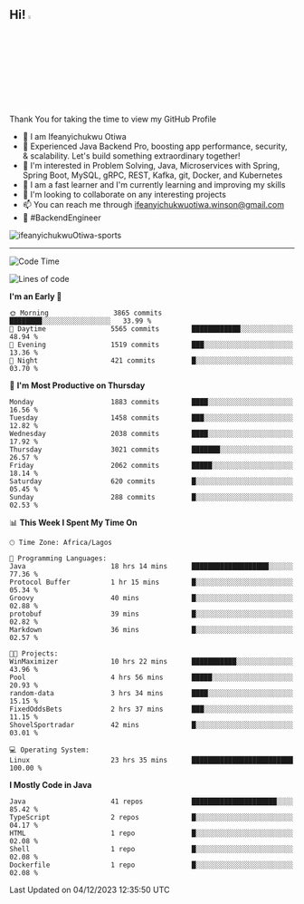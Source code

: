 <!-- BLOG-POST-LIST:START --><!-- BLOG-POST-LIST:END -->

## Hi! <img src="https://media.giphy.com/media/hvRJCLFzcasrR4ia7z/giphy.gif" width="4%"> 

Thank You for taking the time to view my GitHub Profile

- 👋 I am Ifeanyichukwu Otiwa
- 🚀 Experienced Java Backend Pro, boosting app performance, security, & scalability. Let's build something extraordinary together!
- 👀 I'm interested in Problem Solving, Java, Microservices with Spring, Spring Boot, MySQL, gRPC, REST, Kafka, git, Docker, and Kubernetes
- 🌱 I am a fast learner and I'm currently learning and improving my skills
- 💞️ I'm looking to collaborate on any interesting projects
- 📫 You can reach me through ifeanyichukwuotiwa.winson@gmail.com
- 🚀 #BackendEngineer

<p align="left" marginTop="10px"> <img src="https://komarev.com/ghpvc/?username=ifeanyichukwuOtiwa-sports&label=Profile%20views&color=0e75b6&style=for-the-badge" alt="ifeanyichukwuOtiwa-sports" /> </p>

***

<!--START_SECTION:waka-->
![Code Time](http://img.shields.io/badge/Code%20Time-2%2C009%20hrs%2011%20mins-blue)

![Lines of code](https://img.shields.io/badge/From%20Hello%20World%20I%27ve%20Written-4.2%20million%20lines%20of%20code-blue)

**I'm an Early 🐤** 

```text
🌞 Morning                3865 commits        ████████░░░░░░░░░░░░░░░░░   33.99 % 
🌆 Daytime                5565 commits        ████████████░░░░░░░░░░░░░   48.94 % 
🌃 Evening                1519 commits        ███░░░░░░░░░░░░░░░░░░░░░░   13.36 % 
🌙 Night                  421 commits         █░░░░░░░░░░░░░░░░░░░░░░░░   03.70 % 
```
📅 **I'm Most Productive on Thursday** 

```text
Monday                   1883 commits        ████░░░░░░░░░░░░░░░░░░░░░   16.56 % 
Tuesday                  1458 commits        ███░░░░░░░░░░░░░░░░░░░░░░   12.82 % 
Wednesday                2038 commits        ████░░░░░░░░░░░░░░░░░░░░░   17.92 % 
Thursday                 3021 commits        ███████░░░░░░░░░░░░░░░░░░   26.57 % 
Friday                   2062 commits        █████░░░░░░░░░░░░░░░░░░░░   18.14 % 
Saturday                 620 commits         █░░░░░░░░░░░░░░░░░░░░░░░░   05.45 % 
Sunday                   288 commits         █░░░░░░░░░░░░░░░░░░░░░░░░   02.53 % 
```


📊 **This Week I Spent My Time On** 

```text
🕑︎ Time Zone: Africa/Lagos

💬 Programming Languages: 
Java                     18 hrs 14 mins      ███████████████████░░░░░░   77.36 % 
Protocol Buffer          1 hr 15 mins        █░░░░░░░░░░░░░░░░░░░░░░░░   05.34 % 
Groovy                   40 mins             █░░░░░░░░░░░░░░░░░░░░░░░░   02.88 % 
protobuf                 39 mins             █░░░░░░░░░░░░░░░░░░░░░░░░   02.82 % 
Markdown                 36 mins             █░░░░░░░░░░░░░░░░░░░░░░░░   02.57 % 

🐱‍💻 Projects: 
WinMaximizer             10 hrs 22 mins      ███████████░░░░░░░░░░░░░░   43.96 % 
Pool                     4 hrs 56 mins       █████░░░░░░░░░░░░░░░░░░░░   20.93 % 
random-data              3 hrs 34 mins       ████░░░░░░░░░░░░░░░░░░░░░   15.15 % 
FixedOddsBets            2 hrs 37 mins       ███░░░░░░░░░░░░░░░░░░░░░░   11.15 % 
ShovelSportradar         42 mins             █░░░░░░░░░░░░░░░░░░░░░░░░   03.01 % 

💻 Operating System: 
Linux                    23 hrs 35 mins      █████████████████████████   100.00 % 
```

**I Mostly Code in Java** 

```text
Java                     41 repos            █████████████████████░░░░   85.42 % 
TypeScript               2 repos             █░░░░░░░░░░░░░░░░░░░░░░░░   04.17 % 
HTML                     1 repo              █░░░░░░░░░░░░░░░░░░░░░░░░   02.08 % 
Shell                    1 repo              █░░░░░░░░░░░░░░░░░░░░░░░░   02.08 % 
Dockerfile               1 repo              █░░░░░░░░░░░░░░░░░░░░░░░░   02.08 % 
```




 Last Updated on 04/12/2023 12:35:50 UTC
<!--END_SECTION:waka-->

<!--
<p align="center">
![trophy](https://github-profile-trophy.vercel.app/?username=ifeanyichukwuOtiwa-sports&theme=onedark) (https://github.com/ryo-ma/github-profile-trophy)
</p>
-->

<!---
ifeanyi-otiwa/ifeanyi-otiwa is a ✨ special ✨ repository because its `README.md` (this file) appears on your GitHub profile.
You can click the Preview link to take a look at your changes.
--->
